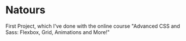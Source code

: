 # Natours
First Project, which I've done with the online course "Advanced CSS and Sass: Flexbox, Grid, Animations and More!"
